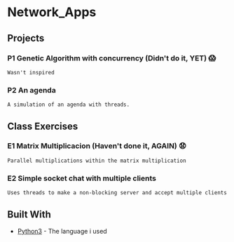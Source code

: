 # Network_Apps

## Projects

### P1 Genetic Algorithm with concurrency (Didn't do it, YET) :scream:
```
Wasn't inspired
```
### P2 An agenda 
```
A simulation of an agenda with threads.
```

## Class Exercises
### E1 Matrix Multiplicacion (Haven't done it, AGAIN) :anguished:
```
Parallel multiplications within the matrix multiplication  
```
### E2 Simple socket chat with multiple clients
```
Uses threads to make a non-blocking server and accept multiple clients
```

## Built With

* [Python3](https://www.python.org/download/releases/3.0/) - The language i used
